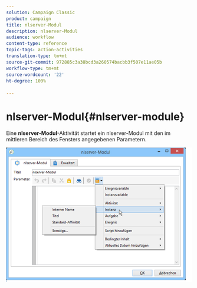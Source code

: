 ```yaml
---
solution: Campaign Classic
product: campaign
title: nlserver-Modul
description: nlserver-Modul
audience: workflow
content-type: reference
topic-tags: action-activities
translation-type: tm+mt
source-git-commit: 972885c3a38bcd3a260574bacbb3f507e11ae05b
workflow-type: tm+mt
source-wordcount: '22'
ht-degree: 100%

---
```



# nlserver-Modul{#nlserver-module}

Eine **nlserver-Modul**-Aktivität startet ein nlserver-Modul mit den im mittleren Bereich des Fensters angegebenen Parametern.

![](assets/nlserver_module_edit.png)


